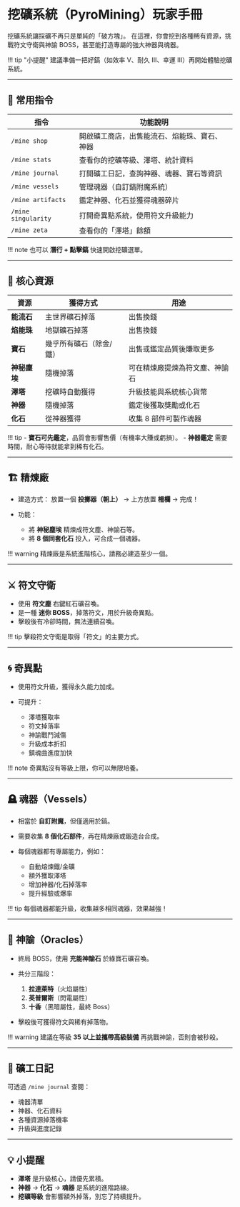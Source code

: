 # 挖礦系統（PyroMining）玩家手冊

挖礦系統讓採礦不再只是單純的「破方塊」。
在這裡，你會挖到各種稀有資源，挑戰符文守衛與神諭 BOSS，甚至能打造專屬的強大神器與魂器。

!!! tip "小提醒"
建議準備一把好鎬（如效率 V、耐久 III、幸運 III）再開始體驗挖礦系統。

---

## 📘 常用指令

| 指令                  | 功能說明                   |
| ------------------- | ---------------------- |
| `/mine shop`        | 開啟礦工商店，出售能流石、焰能珠、寶石、神器 |
| `/mine stats`       | 查看你的挖礦等級、澤塔、統計資料       |
| `/mine journal`     | 打開礦工日記，查詢神器、魂器、寶石等資訊   |
| `/mine vessels`     | 管理魂器（自訂鎬附魔系統）          |
| `/mine artifacts`   | 鑑定神器、化石並獲得魂器碎片         |
| `/mine singularity` | 打開奇異點系統，使用符文升級能力       |
| `/mine zeta`        | 查看你的「澤塔」餘額             |

!!! note
也可以 **潛行 + 點擊鎬** 快速開啟挖礦選單。

---

## 💎 核心資源

| 資源       | 獲得方式         | 用途              |
| -------- | ------------ | --------------- |
| **能流石**  | 主世界礦石掉落      | 出售換錢            |
| **焰能珠**  | 地獄礦石掉落       | 出售換錢            |
| **寶石**   | 幾乎所有礦石（除金/鐵） | 出售或鑑定品質後賺取更多    |
| **神秘塵埃** | 隨機掉落         | 可在精煉廠提煉為符文塵、神諭石 |
| **澤塔**   | 挖礦時自動獲得      | 升級技能與系統核心貨幣     |
| **神器**   | 隨機掉落         | 鑑定後獲取獎勵或化石      |
| **化石**   | 從神器獲得        | 收集 8 部件可製作魂器    |

!!! tip
\- **寶石可先鑑定**，品質會影響售價（有機率大賺或虧損）。
\- **神器鑑定** 需要時間，耐心等待就能拿到稀有化石。

---

## 🏗 精煉廠

* 建造方式：
  放置一個 **投擲器（朝上）** → 上方放置 **柵欄** → 完成！
* 功能：

  * 將 **神秘塵埃** 精煉成符文塵、神諭石等。
  * 將 **8 個同套化石** 投入，可合成一個魂器。

!!! warning
精煉廠是系統進階核心，請務必建造至少一個。

---

## ⚔ 符文守衛

* 使用 **符文塵** 右鍵紅石礦召喚。
* 是一種 **迷你 BOSS**，掉落符文，用於升級奇異點。
* 擊殺後有冷卻時間，無法連續召喚。

!!! tip
擊殺符文守衛是取得「符文」的主要方式。

---

## 🌀 奇異點

* 使用符文升級，獲得永久能力加成。
* 可提升：

  * 澤塔獲取率
  * 符文掉落率
  * 神諭戰鬥減傷
  * 升級成本折扣
  * 鎮魂曲進度加快

!!! note
奇異點沒有等級上限，你可以無限培養。

---

## 🪦 魂器（Vessels）

* 相當於 **自訂附魔**，但僅適用於鎬。
* 需要收集 **8 個化石部件**，再在精煉廠或鍛造台合成。
* 每個魂器都有專屬能力，例如：

  * 自動熔煉鐵/金礦
  * 額外獲取澤塔
  * 增加神器/化石掉落率
  * 提升經驗或爆率

!!! tip
每個魂器都能升級，收集越多相同魂器，效果越強！

---

## 🔮 神諭（Oracles）

* 終局 BOSS，使用 **充能神諭石** 於綠寶石礦召喚。
* 共分三階段：

  1. **拉達萊特**（火焰屬性）
  2. **英普爾斯**（閃電屬性）
  3. **十香**（黑暗屬性，最終 Boss）
* 擊殺後可獲得符文與稀有掉落物。

!!! warning
建議在等級 **35 以上並攜帶高級裝備** 再挑戰神諭，否則會被秒殺。

---

## 📖 礦工日記

可透過 `/mine journal` 查閱：

* 魂器清單
* 神器、化石資料
* 各種資源掉落機率
* 升級與進度記錄

---

## 💡 小提醒

* **澤塔** 是升級核心，請優先累積。
* **神器** → **化石** → **魂器** 是系統的進階路線。
* **挖礦等級** 會影響額外掉落，別忘了持續提升。

